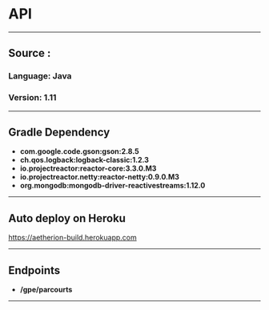 # API 
___
## Source : 
### Language: Java 
### Version: 1.11
___
## Gradle Dependency
 - **com.google.code.gson:gson:2.8.5**
 - **ch.qos.logback:logback-classic:1.2.3**
 - **io.projectreactor:reactor-core:3.3.0.M3**
 - **io.projectreactor.netty:reactor-netty:0.9.0.M3**
 - **org.mongodb:mongodb-driver-reactivestreams:1.12.0**
___
 ## Auto deploy on Heroku
 https://aetherion-build.herokuapp.com
___
 ## Endpoints
  - **/gpe/parcourts**
___